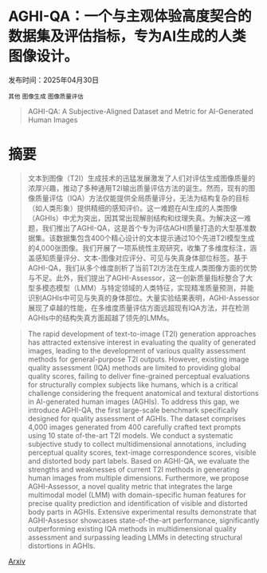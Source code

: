 # AGHI-QA：一个与主观体验高度契合的数据集及评估指标，专为AI生成的人类图像设计。

发布时间：2025年04月30日

`其他` `图像生成` `图像质量评估`

> AGHI-QA: A Subjective-Aligned Dataset and Metric for AI-Generated Human Images

# 摘要

> 文本到图像（T2I）生成技术的迅猛发展激发了人们对评估生成图像质量的浓厚兴趣，推动了多种通用T2I输出质量评估方法的诞生。然而，现有的图像质量评估（IQA）方法仅能提供全局质量评分，无法为结构复杂的目标（如人类形象）提供精细的感知评价。这一难题在AI生成的人类图像（AGHIs）中尤为突出，因其常出现解剖结构和纹理失真。为解决这一难题，我们推出了AGHI-QA，这是首个专为评估AGHI质量打造的大型基准数据集。该数据集包含400个精心设计的文本提示通过10个先进T2I模型生成的4,000张图像。我们开展了一项系统性主观研究，收集了多维度标注，涵盖感知质量评分、文本-图像对应评分、可见与失真身体部位标签。基于AGHI-QA，我们从多个维度剖析了当前T2I方法在生成人类图像方面的优势与不足。此外，我们提出了AGHI-Assessor，这一创新质量指标整合了大型多模态模型（LMM）与特定领域的人类特征，实现精准质量预测，并能识别AGHIs中可见与失真的身体部位。大量实验结果表明，AGHI-Assessor展现了卓越的性能，在多维度质量评估方面远超现有IQA方法，并在检测AGHIs中的结构失真方面超越了领先的LMMs。

> The rapid development of text-to-image (T2I) generation approaches has attracted extensive interest in evaluating the quality of generated images, leading to the development of various quality assessment methods for general-purpose T2I outputs. However, existing image quality assessment (IQA) methods are limited to providing global quality scores, failing to deliver fine-grained perceptual evaluations for structurally complex subjects like humans, which is a critical challenge considering the frequent anatomical and textural distortions in AI-generated human images (AGHIs). To address this gap, we introduce AGHI-QA, the first large-scale benchmark specifically designed for quality assessment of AGHIs. The dataset comprises 4,000 images generated from 400 carefully crafted text prompts using 10 state of-the-art T2I models. We conduct a systematic subjective study to collect multidimensional annotations, including perceptual quality scores, text-image correspondence scores, visible and distorted body part labels. Based on AGHI-QA, we evaluate the strengths and weaknesses of current T2I methods in generating human images from multiple dimensions. Furthermore, we propose AGHI-Assessor, a novel quality metric that integrates the large multimodal model (LMM) with domain-specific human features for precise quality prediction and identification of visible and distorted body parts in AGHIs. Extensive experimental results demonstrate that AGHI-Assessor showcases state-of-the-art performance, significantly outperforming existing IQA methods in multidimensional quality assessment and surpassing leading LMMs in detecting structural distortions in AGHIs.

[Arxiv](https://arxiv.org/abs/2504.21308)